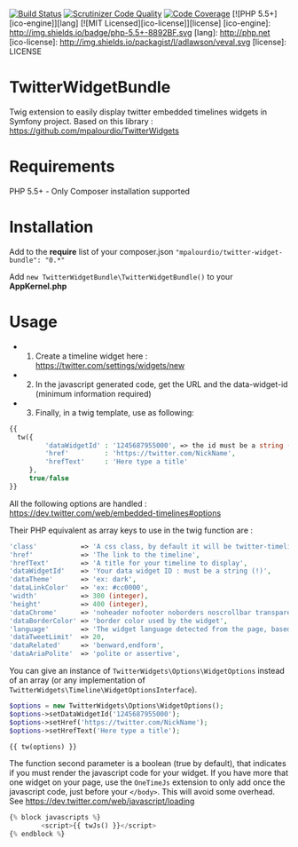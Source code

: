 [![Build Status](https://travis-ci.org/mpalourdio/TwitterWidgetBundle.svg?branch=master)](https://travis-ci.org/mpalourdio/TwitterWidgetBundle)
[![Scrutinizer Code Quality](https://scrutinizer-ci.com/g/mpalourdio/TwitterWidgetBundle/badges/quality-score.png?b=master)](https://scrutinizer-ci.com/g/mpalourdio/TwitterWidgetBundle/?branch=master)
[![Code Coverage](https://scrutinizer-ci.com/g/mpalourdio/TwitterWidgetBundle/badges/coverage.png?b=master)](https://scrutinizer-ci.com/g/mpalourdio/TwitterWidgetBundle/?branch=master)
[![PHP 5.5+][ico-engine]][lang]
[![MIT Licensed][ico-license]][license]
[ico-engine]: http://img.shields.io/badge/php-5.5+-8892BF.svg
[lang]: http://php.net
[ico-license]: http://img.shields.io/packagist/l/adlawson/veval.svg
[license]: LICENSE

TwitterWidgetBundle
===================
Twig extension to easily display twitter embedded timelines widgets in Symfony project. Based on this library : https://github.com/mpalourdio/TwitterWidgets

Requirements
============
PHP 5.5+ - Only Composer installation supported

Installation
============
Add to the **require** list of your composer.json
```"mpalourdio/twitter-widget-bundle": "0.*"```

Add ```new TwitterWidgetBundle\TwitterWidgetBundle()``` to your **AppKernel.php**

Usage
=====
- 1) Create a timeline widget here : https://twitter.com/settings/widgets/new
- 2) In the javascript generated code, get the URL and the data-widget-id (minimum information required)
- 3) Finally, in a twig template, use as following: 

```php
{{ 
  tw({
         'dataWidgetId' : '1245687955000', => the id must be a string (quotes), because of long integer converted to float
         'href'         : 'https://twitter.com/NickName',
         'hrefText'     : 'Here type a title'
     },
     true/false
}}
```

All the following options are handled : https://dev.twitter.com/web/embedded-timelines#options

Their PHP equivalent as array keys to use in the twig function are  :

```php
'class'           => 'A css class, by default it will be twitter-timeline',
'href'            => 'The link to the timeline',
'hrefText'        => 'A title for your timeline to display',
'dataWidgetId'    => 'Your data widget ID : must be a string (!)',
'dataTheme'       => 'ex: dark',
'dataLinkColor'   => 'ex: #cc0000',
'width'           => 300 (integer),
'height'          => 400 (integer),
'dataChrome'      => 'noheader nofooter noborders noscrollbar transparent', => a string with options separated by a single space
'dataBorderColor' => 'border color used by the widget',
'language'        => 'The widget language detected from the page, based on the HTML lang attribute of your content. You can also set the HTML lang attribute on the embed code itself.',
'dataTweetLimit'  => 20,
'dataRelated'     => 'benward,endform',
'dataAriaPolite'  => 'polite or assertive',
```

You can give an instance of ```TwitterWidgets\Options\WidgetOptions``` instead of an array (or any implementation of ```TwitterWidgets\Timeline\WidgetOptionsInterface```).

```php
$options = new TwitterWidgets\Options\WidgetOptions();
$options->setDataWidgetId('1245687955000');
$options->setHref('https://twitter.com/NickName');
$options->setHrefText('Here type a title');

{{ tw(options) }}
```

The function second parameter is a boolean (true by default), that indicates if you must render the javascript code for your widget. If you have more that one widget on your page,
use the ```OneTimeJs``` extension to only add once the javascript code, just before your ```</body>```. This will avoid some overhead. See https://dev.twitter.com/web/javascript/loading

```php
{% block javascripts %}
        <script>{{ twJs() }}</script>
{% endblock %}
```
